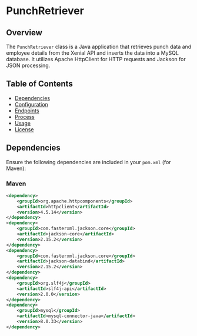 # PunchRetriever

## Overview

The `PunchRetriever` class is a Java application that retrieves punch data and employee details from the Xenial API and inserts the data into a MySQL database. It utilizes Apache HttpClient for HTTP requests and Jackson for JSON processing.

## Table of Contents

- [Dependencies](#dependencies)
- [Configuration](#configuration)
- [Endpoints](#endpoints)
- [Process](#process)
- [Usage](#usage)
- [License](#license)

## Dependencies

Ensure the following dependencies are included in your `pom.xml` (for Maven):

### Maven

```xml
<dependency>
    <groupId>org.apache.httpcomponents</groupId>
    <artifactId>httpclient</artifactId>
    <version>4.5.14</version>
</dependency>
<dependency>
    <groupId>com.fasterxml.jackson.core</groupId>
    <artifactId>jackson-core</artifactId>
    <version>2.15.2</version>
</dependency>
<dependency>
    <groupId>com.fasterxml.jackson.core</groupId>
    <artifactId>jackson-databind</artifactId>
    <version>2.15.2</version>
</dependency>
<dependency>
    <groupId>org.slf4j</groupId>
    <artifactId>slf4j-api</artifactId>
    <version>2.0.0</version>
</dependency>
<dependency>
    <groupId>mysql</groupId>
    <artifactId>mysql-connector-java</artifactId>
    <version>8.0.33</version>
</dependency>
